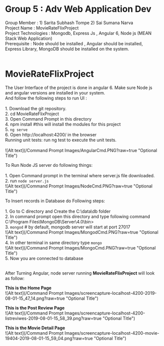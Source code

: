 # Group 5 : Adv Web Application Dev
Group Member : 1) Sarita Subhash Tompe 2) Sai Sumana Narva <br>
Project Name : MovieRateFlixProject <br>
Project Technologies :  Mongodb, Express Js , Angular 6, Node js (MEAN Stack Web Application) <br>
Prerequisite : Node should be installed , Angular should be installed, Express Library, MongoDB should be installed on the system. <br><br>

# MovieRateFlixProject 
The User Interface of the project is done in angular 6. Make sure Node js and angular versions are installed in your system.<br>
And follow the following steps to run UI :<br><br>
    1. Download the git repository.<br>
    2. cd MovieRateFlixProject<br>
    3. Open Command Prompt in this directory<br>
    4. npm install  #this will install the modules for this project<br>
    5. `ng serve`<br>
    6. Open http://localhost:4200/ in the browser<br>
    Running unit tests: run ng test to execute the unit tests.<br><br>
    ![Alt text](/Command Prompt Images/AngularCmd.PNG?raw=true "Optional Title")

To Run Node JS server do following things:<br><br>
    1. Open Command prompt in the terminal where server.js file downloaded.<br>
    2. run `node server.js`<br>
    ![Alt text](/Command Prompt Images/NodeCmd.PNG?raw=true "Optional Title")<br>
    
To Insert records in Database do Following steps:<br><br>
    1. Go to C directory and Create the C:\data\db folder<br>
    2. In command prompt open this directory and type following command C:\Program Files\MongoDB\Server\4.0\bin><br>
    3. `mongod`  # by default, mongodb server will start at port 27017<br>
    ![Alt text](/Command Prompt Images/MongodCmd.PNG?raw=true "Optional Title") <br>
    4. In other terminal in same directory type `mongo`<br>
    ![Alt text](/Command Prompt Images/MongoCmd.PNG?raw=true "Optional Title") <br>
    5. Now you are connected to database<br><br>
   
After Turning Angular, node server running <b>MovieRateFlixProject </b> will look as follow:<br>

<b>This is the Home Page </b><br>
 ![Alt text](/Command Prompt Images/screencapture-localhost-4200-2019-08-01-15_47_14.png?raw=true "Optional Title") <br>
 
<b>This is the Post Review Page </b><br>
![Alt text](/Command Prompt Images/screencapture-localhost-4200-listreviwes-2019-08-01-15_58_39.png?raw=true "Optional Title") <br>
 
 
 <b>This is the Movie Detail Page </b><br>
![Alt text](/Command Prompt Images/screencapture-localhost-4200-movie-19404-2019-08-01-15_59_04.png?raw=true "Optional Title") <br>
    

